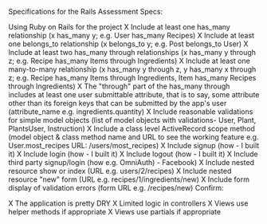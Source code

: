 Specifications for the Rails Assessment
Specs:

 Using Ruby on Rails for the project
 X Include at least one has_many relationship (x has_many y; e.g. User has_many Recipes)
 X Include at least one belongs_to relationship (x belongs_to y; e.g. Post belongs_to User)
 X Include at least two has_many through relationships (x has_many y through z; e.g. Recipe has_many Items through Ingredients)
 X Include at least one many-to-many relationship (x has_many y through z, y has_many x through z; e.g. Recipe has_many Items through Ingredients, Item has_many Recipes through Ingredients)
 X The "through" part of the has_many through includes at least one user submittable attribute, that is to say, some attribute other than its foreign keys that can be submitted by the app's user (attribute_name e.g. ingredients.quantity)
 X Include reasonable validations for simple model objects (list of model objects with validations- User, Plant, PlantsUser, Instruction)
 X Include a class level ActiveRecord scope method (model object & class method name and URL to see the working feature e.g. User.most_recipes URL: /users/most_recipes)
 X Include signup (how - I built it)
 X Include login (how - I built it)
 X Include logout (how - I built it)
 X Include third party signup/login (how e.g. OmniAuth) - Facebook)
 X Include nested resource show or index (URL e.g. users/2/recipes)
 X Include nested resource "new" form (URL e.g. recipes/1/ingredients/new)
 X Include form display of validation errors (form URL e.g. /recipes/new)
Confirm:

 X The application is pretty DRY
 X Limited logic in controllers
 X Views use helper methods if appropriate
 X Views use partials if appropriate